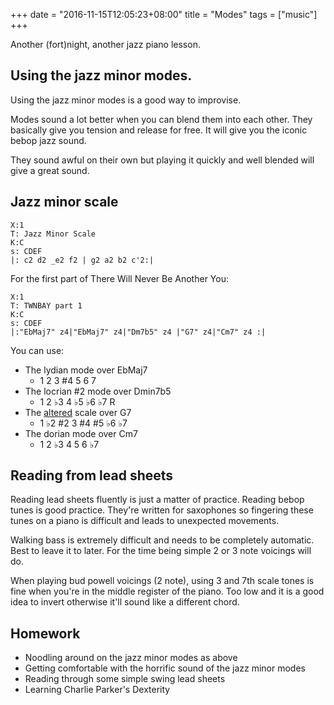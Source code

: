 +++
date = "2016-11-15T12:05:23+08:00"
title = "Modes"
tags = ["music"]
+++

Another (fort)night, another jazz piano lesson.

## Using the jazz minor modes.

Using the jazz minor modes is a good way to improvise.

Modes sound a lot better when you can blend them into each other. They basically give you tension and release for free. It will give you the iconic bebop jazz sound.

They sound awful on their own but playing it quickly and well blended will give a great sound.

<!--more-->

## Jazz minor scale

```
X:1
T: Jazz Minor Scale
K:C
s: CDEF
|: c2 d2 _e2 f2 | g2 a2 b2 c'2:|
```

For the first part of There Will Never Be Another You:

```
X:1
T: TWNBAY part 1
K:C
s: CDEF
|:"EbMaj7" z4|"EbMaj7" z4|"Dm7b5" z4 |"G7" z4|"Cm7" z4 :|
```

You can use:

- The lydian mode over EbMaj7
  - 1 2 3 #4 5 6 7
- The locrian #2 mode over Dmin7b5
  - 1 2 ♭3 4 ♭5 ♭6 ♭7 R
- The [altered](https://en.wikipedia.org/wiki/Altered_scale) scale over G7
  - 1 ♭2 #2 3 #4 #5 ♭6 ♭7
- The dorian mode over Cm7
  - 1 2 ♭3 4 5 6 ♭7

## Reading from lead sheets

Reading lead sheets fluently is just a matter of practice. Reading bebop tunes is good practice. They're written for saxophones so fingering these tunes on a piano is difficult and leads to unexpected movements.

Walking bass is extremely difficult and needs to be completely automatic. Best to leave it to later. For the time being simple 2 or 3 note voicings will do.

When playing bud powell voicings (2 note), using 3 and 7th scale tones is fine when you're in the middle register of the piano. Too low and it is a good idea to invert otherwise it'll sound like a different chord.

## Homework

- Noodling around on the jazz minor modes as above
- Getting comfortable with the horrific sound of the jazz minor modes
- Reading through some simple swing lead sheets
- Learning Charlie Parker's Dexterity
